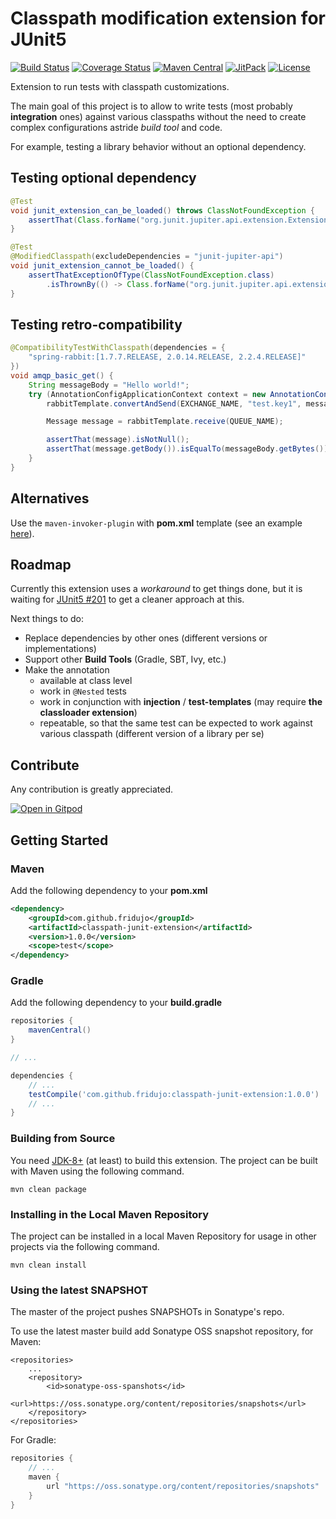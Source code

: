 # Classpath modification extension for JUnit5

[![Build Status](https://travis-ci.com/fridujo/classpath-junit-extension.svg?branch=master)](https://travis-ci.com/fridujo/classpath-junit-extension)
[![Coverage Status](https://codecov.io/gh/fridujo/classpath-junit-extension/branch/master/graph/badge.svg)](https://codecov.io/gh/fridujo/classpath-junit-extension/)
[![Maven Central](https://img.shields.io/maven-central/v/com.github.fridujo/classpath-junit-extension.svg)](https://search.maven.org/#search|ga|1|a:"classpath-junit-extension")
[![JitPack](https://jitpack.io/v/fridujo/classpath-junit-extension.svg)](https://jitpack.io/#fridujo/classpath-junit-extension)
[![License](https://img.shields.io/github/license/fridujo/classpath-junit-extension.svg)](https://opensource.org/licenses/Apache-2.0)

Extension to run tests with classpath customizations.

The main goal of this project is to allow to write tests (most probably **integration** ones) against various classpaths
without the need to create complex configurations astride _build tool_ and code.

For example, testing a library behavior without an optional dependency.

## Testing optional dependency

```java
@Test
void junit_extension_can_be_loaded() throws ClassNotFoundException {
    assertThat(Class.forName("org.junit.jupiter.api.extension.Extension")).isExactlyInstanceOf(Class.class);
}

@Test
@ModifiedClasspath(excludeDependencies = "junit-jupiter-api")
void junit_extension_cannot_be_loaded() {
    assertThatExceptionOfType(ClassNotFoundException.class)
        .isThrownBy(() -> Class.forName("org.junit.jupiter.api.extension.Extension"));
}
```

## Testing retro-compatibility

```java
@CompatibilityTestWithClasspath(dependencies = {
    "spring-rabbit:[1.7.7.RELEASE, 2.0.14.RELEASE, 2.2.4.RELEASE]"
})
void amqp_basic_get() {
    String messageBody = "Hello world!";
    try (AnnotationConfigApplicationContext context = new AnnotationConfigApplicationContext(AmqpConfiguration.class)) {
        rabbitTemplate.convertAndSend(EXCHANGE_NAME, "test.key1", messageBody);

        Message message = rabbitTemplate.receive(QUEUE_NAME);

        assertThat(message).isNotNull();
        assertThat(message.getBody()).isEqualTo(messageBody.getBytes());
    }
}
```

## Alternatives

Use the `maven-invoker-plugin` with **pom.xml** template (see an
example [here](https://github.com/fridujo/rabbitmq-mock/blob/78cd20380ea46089193dfbf5e29efd55798343ee/pom.xml#L163)).

## Roadmap

Currently this extension uses a _workaround_ to get things done, but it is waiting
for [JUnit5 #201](https://github.com/junit-team/junit5/issues/201) to get a cleaner approach at this.

Next things to do:

* Replace dependencies by other ones (different versions or implementations)
* Support other **Build Tools** (Gradle, SBT, Ivy, etc.)
* Make the annotation
    * available at class level
    * work in `@Nested` tests
    * work in conjunction with **injection** / **test-templates** (may require **the classloader extension**)
    * repeatable, so that the same test can be expected to work against various classpath (different version of a
      library per se)

## Contribute

Any contribution is greatly appreciated.

[![Open in Gitpod](https://gitpod.io/button/open-in-gitpod.svg)](https://gitpod.io/#github.com/fridujo/classpath-junit-extension.git)

## Getting Started

### Maven

Add the following dependency to your **pom.xml**

```xml
<dependency>
    <groupId>com.github.fridujo</groupId>
    <artifactId>classpath-junit-extension</artifactId>
    <version>1.0.0</version>
    <scope>test</scope>
</dependency>
```

### Gradle

Add the following dependency to your **build.gradle**

```groovy
repositories {
	mavenCentral()
}

// ...

dependencies {
	// ...
	testCompile('com.github.fridujo:classpath-junit-extension:1.0.0')
	// ...
}
```

### Building from Source

You need [JDK-8+](http://jdk.java.net/8/) (at least) to build this extension. The project can be built with Maven using
the following command.

```
mvn clean package
```

### Installing in the Local Maven Repository

The project can be installed in a local Maven Repository for usage in other projects via the following command.

```
mvn clean install
```

### Using the latest SNAPSHOT

The master of the project pushes SNAPSHOTs in Sonatype's repo.

To use the latest master build add Sonatype OSS snapshot repository, for Maven:

```
<repositories>
    ...
    <repository>
        <id>sonatype-oss-spanshots</id>
        <url>https://oss.sonatype.org/content/repositories/snapshots</url>
    </repository>
</repositories>
```

For Gradle:

```groovy
repositories {
    // ...
    maven {
        url "https://oss.sonatype.org/content/repositories/snapshots"
    }
}
